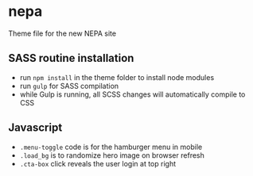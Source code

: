 # nepa
Theme file for the new NEPA site 

## SASS routine installation
- run `npm install` in the theme folder to install node modules
- run `gulp` for SASS compilation
- while Gulp is running, all SCSS changes will automatically compile to CSS

## Javascript
- `.menu-toggle` code is for the hamburger menu in mobile
- `.load_bg` is to randomize hero image on browser refresh
- `.cta-box` click reveals the user login at top right



